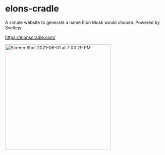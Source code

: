 # elons-cradle

A simple website to generate a name Elon Musk would choose. Powered by Sveltejs.  

https://elonscradle.com/

<img width="340" alt="Screen Shot 2021-06-01 at 7 03 29 PM" src="https://user-images.githubusercontent.com/8093520/120400563-1a1c0580-c30c-11eb-9ea9-7a6a10862284.png">
